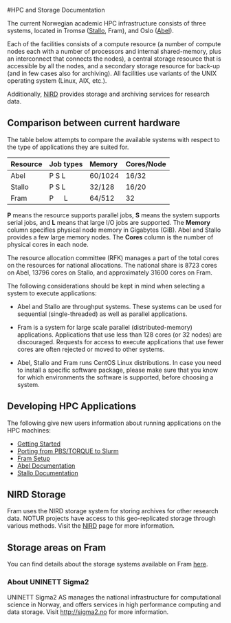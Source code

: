 #HPC and Storage Documentation

The current Norwegian academic HPC infrastructure consists of three systems, located in Tromsø ([Stallo](http://hpc-uit.readthedocs.io/en/latest/help/faq.html), Fram), and Oslo ([Abel](http://www.uio.no/english/services/it/research/hpc/abel/)).

Each of the facilities consists of a compute resource (a number of compute nodes each with a number of processors and internal shared-memory, plus an interconnect that connects the nodes), a central storage resource that is accessible by all the nodes, and a secondary storage resource for back-up (and in few cases also for archiving). All facilities use variants of the UNIX operating system (Linux, AIX, etc.).

Additionally, [NIRD](storage/nird.md) provides storage and archiving services for research data.

## Comparison between current hardware

The table below attempts to compare the available systems with respect to the type of applications they are suited for.

|Resource |	Job types |	Memory |	Cores/Node |
| :------------- | :------------- | :------------- | :------------- |
| Abel |	P   S   L |	60/1024 |	16/32 |
| Stallo |	P   S   L |	32/128 |	16/20 |
| Fram |	P&ensp;&ensp;&ensp;L |	64/512 |	32 |

**P** means the resource supports parallel jobs, **S** means the system supports serial jobs, and **L** means that large I/O jobs are supported.
The **Memory** column specifies physical node memory in Gigabytes (GiB). Abel and Stallo provides a few large memory nodes.
The **Cores** column is the number of physical cores in each node.

The resource allocation committee (RFK) manages a part of the total cores on the resources for national allocations. The national share is 8723 cores on Abel, 13796 cores on Stallo, and approximately 31600 cores on Fram.

The following considerations should be kept in mind when selecting a system to execute applications:

* Abel and Stallo are throughput systems. These systems can be used for sequential (single-threaded) as well as parallel applications.

* Fram is a system for large scale parallel (distributed-memory) applications. Applications that use less than 128 cores (or 32 nodes) are discouraged. Requests for access to execute applications that use fewer cores are often rejected or moved to other systems.

* Abel, Stallo and Fram runs CentOS Linux distributions. In case you need to install a specific software package, please make sure that you know for which environments the software is supported, before choosing a system.


## Developing HPC Applications

The following give new users information about running applications on the HPC machines:

* [Getting Started](quick/gettingstarted.md)
* [Porting from PBS/TORQUE to Slurm](jobs/porting.md)
* [Fram Setup](quick/fram.md)
* [Abel Documentation](http://www.uio.no/english/services/it/research/hpc/abel/)
* [Stallo Documentation](https://hpc-uit.readthedocs.io)


## NIRD Storage

Fram uses the NIRD storage system for storing archives for other research data. NOTUR projects have access
to this geo-replicated storage through various methods. Visit the [NIRD](storage/nird.md) page for more information.

## Storage areas on Fram

You can find details about the storage systems available on Fram
[here](storage/storagesystems.md).

### About UNINETT Sigma2

UNINETT Sigma2 AS manages the national infrastructure for computational science in Norway, and offers services in high performance computing and data storage.
Visit http://sigma2.no for more information.
